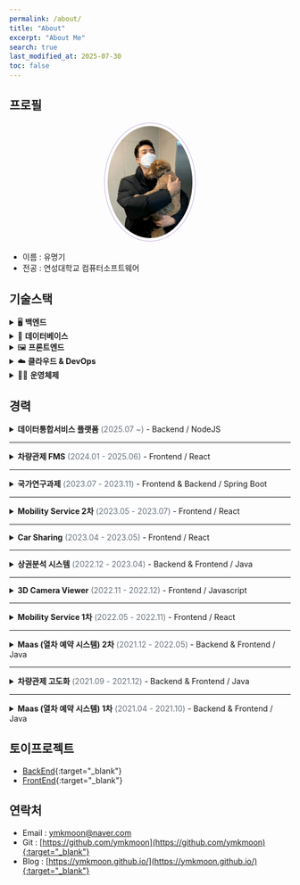 ```yaml
---
permalink: /about/
title: "About"
excerpt: "About Me"
search: true
last_modified_at: 2025-07-30
toc: false
--- 
```


## 프로필
<center><img src="/assets/image/author/profile_with_dog.jpg" width="30%" height="30%" style="
border: 1px solid #cab6de;
border-radius: 50%;
padding: 5px;
-moz-border-radius: 50%;
-khtml-border-radius: 50%;
-webkit-border-radius: 50%;
"></center>


* 이름 : 유명기
* 전공 : 연성대학교 컴퓨터소프트웨어

## 기술스택

<details>
<summary>🖥️ <strong>백엔드</strong></summary>
<ul>
  <li><strong>Java</strong><br>JPA와 MyBatis를 활용한 RESTful API 개발 경험</li>
  <li><strong>Node.js</strong><br>Express 기반의 서버 구축 및 GraphQL API 개발</li>
</ul>
</details>

<details>
<summary>🧱 <strong>데이터베이스</strong></summary>
<ul>
  <li><strong>PostgreSQL</strong>, <strong>MySQL</strong><br>복잡한 쿼리 작성 및 성능 튜닝 경험 보유</li>
</ul>
</details>

<details>
<summary>🖼️ <strong>프론트엔드</strong></summary>
<ul>
  <li><strong>React</strong><br>상태 관리 및 컴포넌트 기반 UI 개발</li>
</ul>
</details>

<details>
<summary>☁️ <strong>클라우드 & DevOps</strong></summary>
<ul>
  <li><strong>AWS</strong><br>EC2, S3, CodeDeploy를 활용한 인프라 구성 및 자동 배포</li>
  <li><strong>Docker</strong><br>개발 환경 컨테이너화 및 배포 자동화 경험</li>
  <li><strong>Jenkins</strong><br>CI/CD 파이프라인 구축 및 운영</li>
  <li><strong>Nginx</strong><br>정적 파일 서빙 및 리버스 프록시 설정 경험</li>
</ul>
</details>

<details>
<summary>🧑‍💻 <strong>운영체제</strong></summary>
<ul>
  <li><strong>Linux</strong><br>CentOS, Rocky Linux, Ubuntu 환경에서의 서버 운영 및 쉘 스크립트 작성 경험</li>
</ul>
</details>


## 경력

<details>
<summary><strong>데이터통합서비스 플랫폼</strong> <span style="color:#6a737d;">(2025.07 ~)</span> - Backend / NodeJS</summary>

|구분|내용|
|------|---|
|📅 프로젝트 설명|각 업무에 대한 결과 입력 및 업무 싸이클을 통한 자동 생성|
|🎯 담당분야|Backend, 인프라 관리, DB 구성|
|🛠️ 사용기술|`NodeJS`, `GraphQL`, `Docker`, `Nginx`|
|📝 업무내용|CRUD API 개발, 스케줄러 개발, 초기스크립트 정리, 도커를 이용한 이미지 생성과 컨테이너 실행 |

</details>

<hr>

<details>
<summary><strong>차량관제 FMS</strong> <span style="color:#6a737d;">(2024.01 - 2025.06)</span> - Frontend / React</summary>

|구분|내용|
|------|---|
|📅 프로젝트 설명|차량 단말(IoT) 데이터를 이용해 차량 관제와 관리를 제공하는 서비스|
|🎯 담당분야|Frontend, 담당 AWS 인프라 관리|
|🛠️ 사용기술|`React`, `Nginx`, `AWS (S3, Codedeploy, EC2)`|
|📝 업무내용|고객용 APP, 관리자용 WEB 신규 개발 및 Github Action과 AWS를 이용한 CICD 구축|

</details>

<hr>

<details>
<summary><strong>국가연구과제</strong> <span style="color:#6a737d;">(2023.07 - 2023.11)</span> - Frontend & Backend / Spring Boot</summary>

|구분|내용|
|------|---|
|📅 프로젝트 설명|실내 측위 데이터를 이용해 원하는 위치의 예상 값을 계산(보간 처리)하여 제공하는 서비스|
|🎯 담당분야|Frontend, Backend|
|🛠️ 사용기술|`Spring Boot`, `Java`, `React`, `Typescript`, `MongoDB`, `JPA`, `Querydsl`|
|📝 업무내용|실내 측위 데이터 시각화 및 정제, 좌표계 변환과 IDW 보간법을 이용한 데이터 제공|

</details>

<hr>

<details>
<summary><strong>Mobility Service 2차</strong> <span style="color:#6a737d;">(2023.05 - 2023.07)</span> - Frontend / React</summary>

|구분|내용|
|------|---|
|📅 프로젝트 설명|렌터카 APP의 관리와 운영을 제공하는 관리자 웹 서비스|
|🎯 담당분야|Frontend|
|🛠️ 사용기술|`React`, `Typescript`, `Apollo`, `GraphQL`, `Kakao Map`|
|📝 업무내용|고객의 추가 요구사항에 대해 수정 및 추가 개발(단말기관련)|

</details>

<hr>

<details>
<summary><strong>Car Sharing</strong> <span style="color:#6a737d;">(2023.04 - 2023.05)</span> - Frontend / React</summary>

|구분|내용|
|------|---|
|📅 프로젝트 설명|내부 인력을 위한 렌터카 예약 서비스   |
|🎯 담당분야|Frontend|
|🛠️ 사용기술|`React`, `Typescript`, `GraphQL`, `Naver Map`|
|📝 업무내용|로그인, 회원가입, 차량 예약, 예약 히스토리, 마이페이지 등 개발|

</details>

<hr>

<details>
<summary><strong>상권분석 시스템</strong> <span style="color:#6a737d;">(2022.12 - 2023.04)</span> - Backend & Frontend / Java</summary>

|구분|내용|
|------|---|
|🎯 담당분야|Backend, Frontend|
|🛠️ 사용기술|`Java`, 전자정부 프레임워크, `jQuery`, `Javascript`|
|📝 업무내용|기존 환경 분석하여 로컬 환경 빌드 및 실행과 운영 환경 배포까지의 흐름 문서화|

</details>

<hr>

<details>
<summary><strong>3D Camera Viewer</strong> <span style="color:#6a737d;">(2022.11 - 2022.12)</span> - Frontend / Javascript</summary>

|구분|내용|
|------|---|
|📅 프로젝트 설명|실내 이미지를 이용한 파노라마 뷰 제공 및 이미지 거리·너비 계산 서비스|
|🎯 담당분야|Frontend|
|🛠️ 사용기술|`pannellum`, `Javascript`, HTML5-Canvas|
|📝 업무내용|실내 이미지 시각화 및 이미지 내 거리 측정 웹 페이지 개발|

</details>

<hr>

<details>
<summary><strong>Mobility Service 1차</strong> <span style="color:#6a737d;">(2022.05 - 2022.11)</span> - Frontend / React</summary>

|구분|내용|
|------|---|
|📅 프로젝트 설명|렌터카 APP의 관리와 운영을 제공하는 관리자 웹 서비스|
|🎯 담당분야|Frontend|
|🛠️ 사용기술|`React`, `Typescript`, `Apollo`, `GraphQL`, `Kakao Map`|
|📝 업무내용|렌터카 스케줄표 생성과 차량 예약 및 배차 화면 개발|

</details>

<hr>

<details>
<summary><strong>Maas (열차 예약 시스템) 2차</strong> <span style="color:#6a737d;">(2021.12 - 2022.05)</span> - Backend & Frontend / Java</summary>

|구분|내용|
|------|---|
|📅 프로젝트 설명|일본 내 열차 예약 서비스|
|🎯 담당분야|Backend, Frontend|
|🛠️ 사용기술|`Java`, `JSP`, `Spring Boot`, AWS Cognito|
|📝 업무내용|AWS Cognito 기반 유저 관리, 특급 열차 티켓 변경 및 환불 개발|

</details>

<hr>

<details>
<summary><strong>차량관제 고도화</strong> <span style="color:#6a737d;">(2021.09 - 2021.12)</span> - Backend & Frontend / Java</summary>

|구분|내용|
|------|---|
|🎯 담당분야|Backend, Frontend|
|🛠️ 사용기술|`Java`, `JSP`, Spring Framework, Geosoft Map, Olleh Map, Javascript|
|📝 업무내용|차량 관제 시스템 고도화(지도 변경), 데이터 시각화 및 지도 기반 Polyline, Polygon 기능 추가|

</details>

<hr>

<details>
<summary><strong>Maas (열차 예약 시스템) 1차</strong> <span style="color:#6a737d;">(2021.04 - 2021.10)</span> - Backend & Frontend / Java</summary>

|구분|내용|
|------|---|
|📅 프로젝트 설명|일본 내 열차 예약 서비스|
|🎯 담당분야|Backend, Frontend|
|🛠️ 사용기술|`Java`, `JSP`, `Spring Boot`, AWS Cognito, Javascript|
|📝 업무내용|AWS Cognito 기반 유저 관리, 열차 티켓 예약, 구매, 마이페이지 개발|

</details>




## 토이프로젝트
 * [BackEnd](https://github.com/ymkmoon/toyseven){:target="_blank"}
 * [FrontEnd](https://github.com/ymkmoon/toyseven-react){:target="_blank"}

## 연락처
 * Email : [ymkmoon@naver.com](mailto:ymkmoon@naver.com)
 * Git : [https://github.com/ymkmoon](https://github.com/ymkmoon){:target="_blank"}
 * Blog : [https://ymkmoon.github.io/](https://ymkmoon.github.io/){:target="_blank"}
